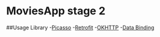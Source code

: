 # MoviesApp stage 2
##Usage Library
-[Picasso](https://square.github.io/picasso/)
-[Retrofit](https://square.github.io/retrofit/)
-[OKHTTP](https://square.github.io/okhttp/)
-[Data Binding](https://developer.android.com/topic/libraries/data-binding/index.html)
